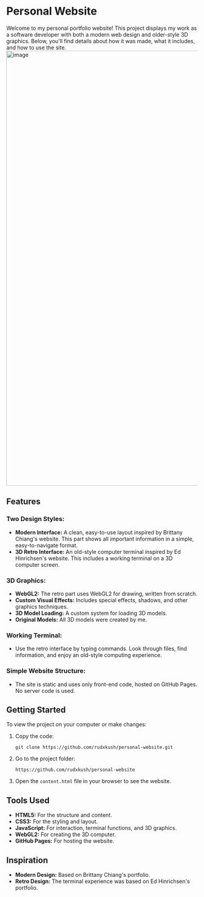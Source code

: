 # Personal Website
Welcome to my personal portfolio website! This project displays my work as a software developer with both a modern web design and older-style 3D graphics. 
Below, you'll find details about how it was made, what it includes, and how to use the site.
<img width="1142" alt="image" src="https://github.com/user-attachments/assets/a20819fa-d2a7-4068-bc1b-f66b8cd839aa" />


## Features

### Two Design Styles:
- **Modern Interface:** A clean, easy-to-use layout inspired by Brittany Chiang's website. This part shows all important information in a simple, easy-to-navigate format.
- **3D Retro Interface:** An old-style computer terminal inspired by Ed Hinrichsen's website. This includes a working terminal on a 3D computer screen.

### 3D Graphics:
- **WebGL2:** The retro part uses WebGL2 for drawing, written from scratch.
- **Custom Visual Effects:** Includes special effects, shadows, and other graphics techniques.
- **3D Model Loading:** A custom system for loading 3D models.
- **Original Models:** All 3D models were created by me.

### Working Terminal:
- Use the retro interface by typing commands. Look through files, find information, and enjoy an old-style computing experience.

### Simple Website Structure:
- The site is static and uses only front-end code, hosted on GitHub Pages. No server code is used.

## Getting Started

To view the project on your computer or make changes:

1. Copy the code:
   ```
   git clone https://github.com/rudxkush/personal-website.git
   ```
2. Go to the project folder:
   ```
   https://github.com/rudxkush/personal-website
   ```
3. Open the `content.html` file in your browser to see the website.

## Tools Used

- **HTML5:** For the structure and content.
- **CSS3:** For the styling and layout.
- **JavaScript:** For interaction, terminal functions, and 3D graphics.
- **WebGL2:** For creating the 3D computer.
- **GitHub Pages:** For hosting the website.

## Inspiration

- **Modern Design:** Based on Brittany Chiang's portfolio.
- **Retro Design:** The terminal experience was based on Ed Hinrichsen's portfolio.
